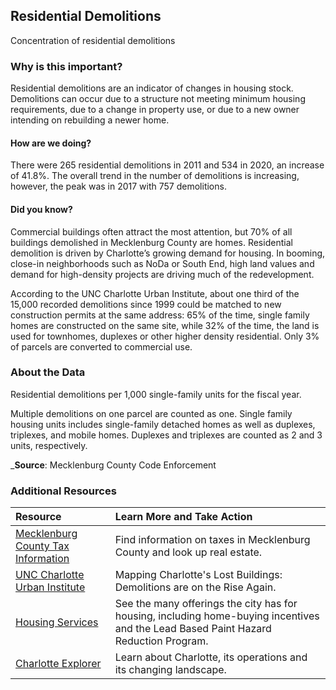 ﻿## Residential Demolitions
Concentration of residential demolitions

### Why is this important?
Residential demolitions are an indicator of changes in housing stock. Demolitions can occur due to a structure not meeting minimum housing requirements, due to a change in property use, or due to a new owner intending on rebuilding a newer home.

#### How are we doing?
There were 265 residential demolitions in 2011 and 534 in 2020, an increase of 41.8%. The overall trend in the number of demolitions is increasing, however, the peak was in 2017 with 757 demolitions.

#### Did you know?
Commercial buildings often attract the most attention, but 70% of all buildings demolished in Mecklenburg County are homes. Residential demolition is driven by Charlotte’s growing demand for housing. In booming, close-in neighborhoods such as NoDa or South End, high land values and demand for high-density projects are driving much of the redevelopment.

According to the UNC Charlotte Urban Institute, about one third of the 15,000 recorded demolitions since 1999 could be matched to new construction permits at the same address: 65% of the time, single family homes are constructed on the same site, while 32% of the time, the land is used for townhomes, duplexes or other higher density residential. Only 3% of parcels are converted to commercial use.

### About the Data
Residential demolitions per 1,000 single-family units for the fiscal year.

Multiple demolitions on one parcel are counted as one. Single family housing units includes single-family detached homes as well as duplexes, triplexes, and mobile homes. Duplexes and triplexes are counted as 2 and 3 units, respectively.

_**Source**: Mecklenburg County Code Enforcement

### Additional Resources
|Resource | Learn More and Take Action |
|:--- | :--- |
|[Mecklenburg County Tax Information](https://www.mecknc.gov/taxes/pages/default.aspx)| Find information on taxes in Mecklenburg County and look up real estate.
|[UNC Charlotte Urban Institute](https://ui.charlotte.edu/story/mapping-charlotte%E2%80%99s-lost-buildings-demolitions-rise-again#:~:text=In%202019%2C%20over%201%2C000%20structures,new%20construction%20have%20remained%20strong.)| Mapping Charlotte's Lost Buildings:  Demolitions are on the Rise Again.
|[Housing Services](https://charlottenc.gov/HNS/Housing/Pages/default.aspx?NotFoundURL=https://charlottenc.gov/NBS/Housing/Pages/default.aspx&Referrer=)| See the many offerings the city has for housing, including home-buying incentives and the Lead Based Paint Hazard Reduction Program.
|[Charlotte Explorer](https://explore.charlottenc.gov/)| Learn about Charlotte, its operations and its changing landscape.
